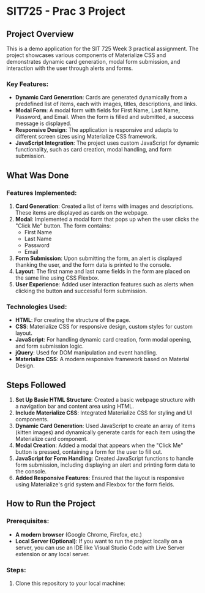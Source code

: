 # SIT725 - Prac 3 Project

## Project Overview

This is a demo application for the SIT 725 Week 3 practical assignment. The project showcases various components of Materialize CSS and demonstrates dynamic card generation, modal form submission, 
and interaction with the user through alerts and forms. 

### Key Features:
- **Dynamic Card Generation**: Cards are generated dynamically from a predefined list of items, each with images, titles, descriptions, and links.
- **Modal Form**: A modal form with fields for First Name, Last Name, Password, and Email. When the form is filled and submitted, a success message is displayed.
- **Responsive Design**: The application is responsive and adapts to different screen sizes using Materialize CSS framework.
- **JavaScript Integration**: The project uses custom JavaScript for dynamic functionality, such as card creation, modal handling, and form submission.

## What Was Done

### Features Implemented:
1. **Card Generation**: Created a list of items with images and descriptions. These items are displayed as cards on the webpage.
2. **Modal**: Implemented a modal form that pops up when the user clicks the "Click Me" button. The form contains:
   - First Name
   - Last Name
   - Password
   - Email
3. **Form Submission**: Upon submitting the form, an alert is displayed thanking the user, and the form data is printed to the console.
4. **Layout**: The first name and last name fields in the form are placed on the same line using CSS Flexbox.
5. **User Experience**: Added user interaction features such as alerts when clicking the button and successful form submission.

### Technologies Used:
- **HTML**: For creating the structure of the page.
- **CSS**: Materialize CSS for responsive design, custom styles for custom layout.
- **JavaScript**: For handling dynamic card creation, form modal opening, and form submission logic.
- **jQuery**: Used for DOM manipulation and event handling.
- **Materialize CSS**: A modern responsive framework based on Material Design.

## Steps Followed

1. **Set Up Basic HTML Structure**: Created a basic webpage structure with a navigation bar and content area using HTML.
2. **Include Materialize CSS**: Integrated Materialize CSS for styling and UI components.
3. **Dynamic Card Generation**: Used JavaScript to create an array of items (kitten images) and dynamically generate cards for each item using the Materialize card component.
4. **Modal Creation**: Added a modal that appears when the "Click Me" button is pressed, containing a form for the user to fill out.
5. **JavaScript for Form Handling**: Created JavaScript functions to handle form submission, including displaying an alert and printing form data to the console.
6. **Added Responsive Features**: Ensured that the layout is responsive using Materialize's grid system and Flexbox for the form fields.

## How to Run the Project

### Prerequisites:
- **A modern browser** (Google Chrome, Firefox, etc.)
- **Local Server (Optional)**: If you want to run the project locally on a server, you can use an IDE like Visual Studio Code with Live Server extension or any local server.

### Steps:
1. Clone this repository to your local machine:
   ```bash
